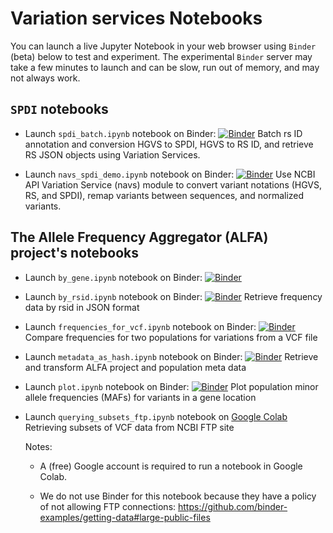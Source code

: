 # Variation services Notebooks

You can launch a live Jupyter Notebook in your web browser using `Binder` (beta) below to test and experiment.
The experimental `Binder` server may take a few minutes to launch and can be slow, run out of memory, and may not always work.

## `SPDI` notebooks

* Launch `spdi_batch.ipynb` notebook on Binder: [![Binder](https://mybinder.org/badge_logo.svg)](https://mybinder.org/v2/gh/ncbi/dbsnp/master?filepath=%2Ftutorials%2FVariation%20Services%2FJupyter_Notebook%2Fspdi_batch.ipynb)
Batch rs ID annotation and conversion HGVS to SPDI, HGVS to RS ID, and retrieve RS JSON objects using Variation Services.

* Launch `navs_spdi_demo.ipynb` notebook on Binder: [![Binder](https://mybinder.org/badge_logo.svg)](https://mybinder.org/v2/gh/ncbi/dbsnp/master?filepath=tutorials%2FVariation%20Services%2FJupyter_Notebook%2Fnavs_spdi_demo.ipynb)
Use NCBI API Variation Service (navs) module to convert variant notations (HGVS, RS, and SPDI), remap variants between sequences, and normalized variants.

## The Allele Frequency Aggregator (ALFA) project's notebooks

* Launch `by_gene.ipynb` notebook on Binder: [![Binder](https://mybinder.org/badge_logo.svg)](https://mybinder.org/v2/gh/ncbi/dbsnp/master?filepath=tutorials%2FVariation%20Services%2FJupyter_Notebook%2Fby_gene.ipynb)

* Launch `by_rsid.ipynb` notebook on Binder: [![Binder](https://mybinder.org/badge_logo.svg)](https://mybinder.org/v2/gh/ncbi/dbsnp/master?filepath=tutorials%2FVariation%20Services%2FJupyter_Notebook%2Fby_rsid.ipynb)
Retrieve frequency data by rsid in JSON format

* Launch `frequencies_for_vcf.ipynb` notebook on Binder: [![Binder](https://mybinder.org/badge_logo.svg)](https://mybinder.org/v2/gh/ncbi/dbsnp/master?filepath=tutorials%2FVariation%20Services%2FJupyter_Notebook%2Ffrequencies_for_vcf.ipynb)
Compare frequencies for two populations for variations from a VCF file

* Launch `metadata_as_hash.ipynb` notebook on Binder: [![Binder](https://mybinder.org/badge_logo.svg)](https://mybinder.org/v2/gh/ncbi/dbsnp/master?filepath=tutorials%2FVariation%20Services%2FJupyter_Notebook%2Fmetadata_as_hash.ipynb)
Retrieve and transform ALFA project and population meta data

* Launch `plot.ipynb` notebook on Binder: [![Binder](https://mybinder.org/badge_logo.svg)](https://mybinder.org/v2/gh/ncbi/dbsnp/master?filepath=tutorials%2FVariation%20Services%2FJupyter_Notebook%2Fplot.ipynb)
Plot population minor allele frequencies (MAFs) for variants in a gene location

* Launch `querying_subsets_ftp.ipynb` notebook on [Google Colab](https://colab.research.google.com/github/ncbi/dbsnp/blob/master/tutorials/Variation%20Services/Jupyter_Notebook/querying_subsets_ftp.ipynb)
Retrieving subsets of VCF data from NCBI FTP site

    Notes:

    * A (free) Google account is required to run a notebook in Google Colab.

    * We do not use Binder for this notebook because they have a policy of not allowing FTP connections: <https://github.com/binder-examples/getting-data#large-public-files>

